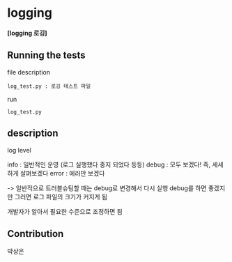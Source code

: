 # logging

**[logging 로깅]**  

## Running the tests 
file description
```
log_test.py : 로깅 테스트 파일 
```
run
```
log_test.py
```

## description

log level 

info : 일반적인 운영 (로그 실행했다 중지 되었다 등등)
debug : 모두 보겠다! 즉, 세세하게 살펴보겠다
error :  에러만 보겠다

-> 일반적으로 트러블슈팅할 때는 debug로 변경해서 다시 실행
debug를 하면 좋겠지만 그러면 로그 파일의 크기가 커지게 됨

개발자가 알아서 필요한 수준으로 조정하면 됨

## Contribution
박상은
